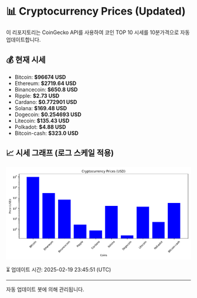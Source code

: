 
# 📊 Cryptocurrency Prices (Updated)

이 리포지토리는 CoinGecko API를 사용하여 코인 TOP 10 시세를 10분가격으로 자동 업데이트합니다.

## 💰 현재 시세
- Bitcoin: **$96674 USD**
- Ethereum: **$2719.64 USD**
- Binancecoin: **$650.8 USD**
- Ripple: **$2.73 USD**
- Cardano: **$0.772901 USD**
- Solana: **$169.48 USD**
- Dogecoin: **$0.254693 USD**
- Litecoin: **$135.43 USD**
- Polkadot: **$4.88 USD**
- Bitcoin-cash: **$323.0 USD**

## 📈 시세 그래프 (로그 스케일 적용)
![Crypto Prices](crypto_prices.png)

⏳ 업데이트 시간: 2025-02-19 23:45:51 (UTC)

---
자동 업데이트 봇에 의해 관리됩니다.
